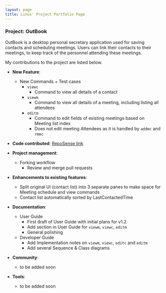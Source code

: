 ```yaml
---
layout: page
title: Linus' Project Portfolio Page
---
```


### Project: OutBook

OutBook is a desktop personal secretary application used for saving contacts and scheduling meetings. Users can link their contacts to their meetings, to keep track of the personnel attending these meetings.

My contributions to the project are listed below.

- **New Feature**:

  - New Commands + Test cases
    - `viewc`
      - Command to view all details of a contact
    - `viewm`
      - Command to view all details of a meeting, including listing all attendees
    - `editm`
      - Command to edit fields of existing meetings based on Meeting list index
      - Does not edit meeting Attendees as it is handled by `addmc` and `rmmc`

- **Code contributed**: [RepoSense link](https://nus-cs2103-ay2324s1.github.io/tp-dashboard/?search=lomaply&breakdown=true)

- **Project management**:

  - Forking workflow
    - Review and merge pull requests

- **Enhancements to existing features**:

  - Split original UI (contact list) into 3 separate panes to make space for Meeting schedule and view commands
  - Contact list automatically sorted by LastContactedTime

- **Documentation**:

  - User Guide
    - First draft of User Guide with initial plans for v1.2
    - Add section in User Guide for `viewm`, `viewc`, `editm`
    - General polishing
  - Developer Guide
    - Add Implementation notes on `viewm`, `viewc`, `editc` and `editm`
    - Add several Sequence & Class diagrams

- **Community**:

  - to be added soon

- **Tools**:

  - to be added soon
